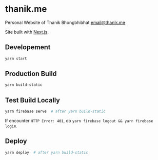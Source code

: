 # thanik.me

Personal Website of Thanik Bhongbhibhat <email@thanik.me>

Site built with [Next.js](https://nextjs.org).

## Developement

```bash
yarn start
```

## Production Build

```bash
yarn build-static
```

## Test Build Locally

```bash
yarn firebase serve  # after yarn build-static
```

If encounter `HTTP Error: 401`, do `yarn firebase logout && yarn firebase login`.

## Deploy

```bash
yarn deploy  # after yarn build-static
```
